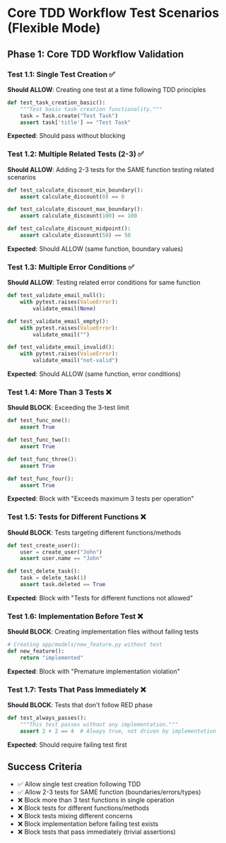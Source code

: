 # Core TDD Workflow Test Scenarios (Flexible Mode)

## Phase 1: Core TDD Workflow Validation

### Test 1.1: Single Test Creation ✅
**Should ALLOW**: Creating one test at a time following TDD principles
```python
def test_task_creation_basic():
    """Test basic task creation functionality."""
    task = Task.create("Test Task")
    assert task['title'] == "Test Task"
```
**Expected**: Should pass without blocking

### Test 1.2: Multiple Related Tests (2-3) ✅
**Should ALLOW**: Adding 2-3 tests for the SAME function testing related scenarios
```python
def test_calculate_discount_min_boundary():
    assert calculate_discount(0) == 0

def test_calculate_discount_max_boundary():
    assert calculate_discount(100) == 100

def test_calculate_discount_midpoint():
    assert calculate_discount(50) == 50
```
**Expected**: Should ALLOW (same function, boundary values)

### Test 1.3: Multiple Error Conditions ✅
**Should ALLOW**: Testing related error conditions for same function
```python
def test_validate_email_null():
    with pytest.raises(ValueError):
        validate_email(None)

def test_validate_email_empty():
    with pytest.raises(ValueError):
        validate_email("")

def test_validate_email_invalid():
    with pytest.raises(ValueError):
        validate_email("not-valid")
```
**Expected**: Should ALLOW (same function, error conditions)

### Test 1.4: More Than 3 Tests ❌
**Should BLOCK**: Exceeding the 3-test limit
```python
def test_func_one():
    assert True

def test_func_two():
    assert True

def test_func_three():
    assert True

def test_func_four():
    assert True
```
**Expected**: Block with "Exceeds maximum 3 tests per operation"

### Test 1.5: Tests for Different Functions ❌
**Should BLOCK**: Tests targeting different functions/methods
```python
def test_create_user():
    user = create_user("John")
    assert user.name == "John"

def test_delete_task():
    task = delete_task(1)
    assert task.deleted == True
```
**Expected**: Block with "Tests for different functions not allowed"

### Test 1.6: Implementation Before Test ❌
**Should BLOCK**: Creating implementation files without failing tests
```python
# Creating app/models/new_feature.py without test
def new_feature():
    return "implemented"
```
**Expected**: Block with "Premature implementation violation"

### Test 1.7: Tests That Pass Immediately ❌
**Should BLOCK**: Tests that don't follow RED phase
```python
def test_always_passes():
    """This test passes without any implementation."""
    assert 2 + 2 == 4  # Always true, not driven by implementation
```
**Expected**: Should require failing test first

## Success Criteria
- ✅ Allow single test creation following TDD
- ✅ Allow 2-3 tests for SAME function (boundaries/errors/types)
- ❌ Block more than 3 test functions in single operation
- ❌ Block tests for different functions/methods
- ❌ Block tests mixing different concerns
- ❌ Block implementation before failing test exists
- ❌ Block tests that pass immediately (trivial assertions)
